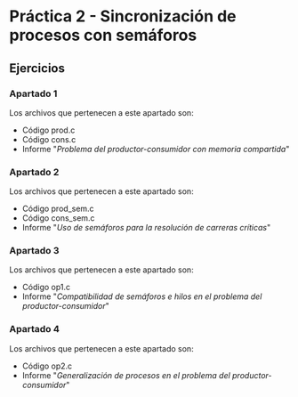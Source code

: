 # Práctica 2 - Sincronización de procesos con semáforos

## Ejercicios

### Apartado 1

Los archivos que pertenecen a este apartado son:
- Código prod.c
- Código cons.c
- Informe "*Problema del productor-consumidor con memoria compartida*"

### Apartado 2

Los archivos que pertenecen a este apartado son:
- Código prod_sem.c
- Código cons_sem.c
- Informe "*Uso de semáforos para la resolución de carreras críticas*"

### Apartado 3

Los archivos que pertenecen a este apartado son:
- Código op1.c
- Informe "*Compatibilidad de semáforos e hilos en el problema del productor-consumidor*"

### Apartado 4

Los archivos que pertenecen a este apartado son:
- Código op2.c
- Informe "*Generalización de procesos en el problema del productor-consumidor*"